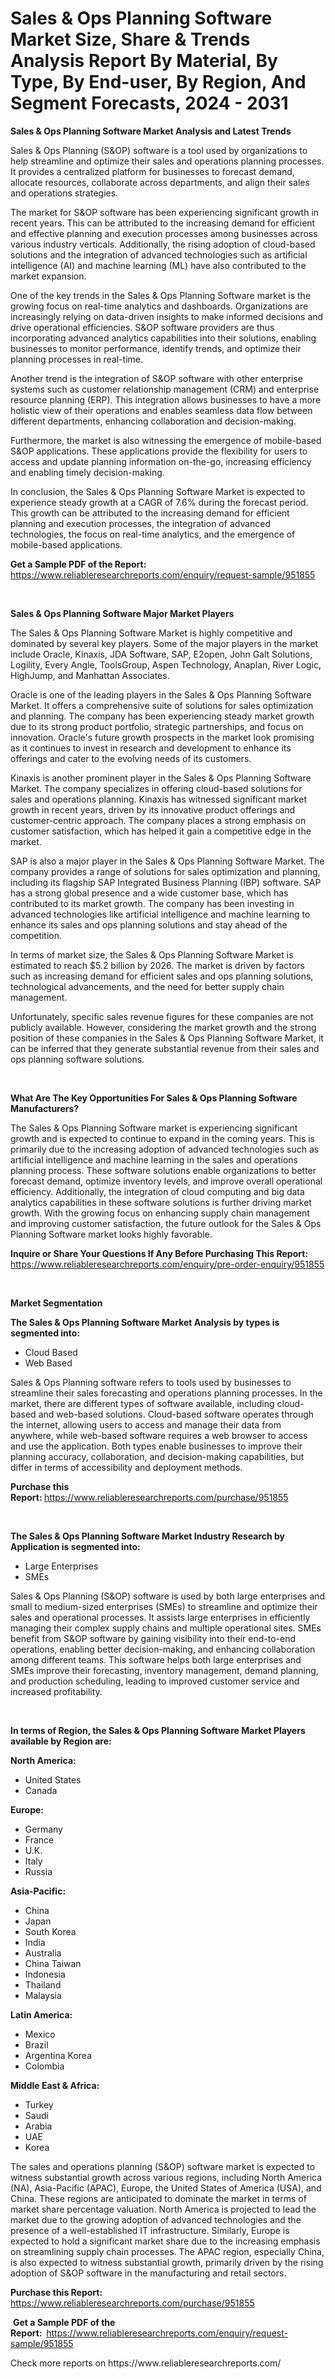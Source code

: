 <p><h1>Sales & Ops Planning Software Market Size, Share & Trends Analysis Report By Material, By Type, By End-user, By Region, And Segment Forecasts, 2024 - 2031</h1></p><p><strong>Sales & Ops Planning Software Market Analysis and Latest Trends</strong></p>
<p><p>Sales & Ops Planning (S&OP) software is a tool used by organizations to help streamline and optimize their sales and operations planning processes. It provides a centralized platform for businesses to forecast demand, allocate resources, collaborate across departments, and align their sales and operations strategies.</p><p>The market for S&OP software has been experiencing significant growth in recent years. This can be attributed to the increasing demand for efficient and effective planning and execution processes among businesses across various industry verticals. Additionally, the rising adoption of cloud-based solutions and the integration of advanced technologies such as artificial intelligence (AI) and machine learning (ML) have also contributed to the market expansion.</p><p>One of the key trends in the Sales & Ops Planning Software market is the growing focus on real-time analytics and dashboards. Organizations are increasingly relying on data-driven insights to make informed decisions and drive operational efficiencies. S&OP software providers are thus incorporating advanced analytics capabilities into their solutions, enabling businesses to monitor performance, identify trends, and optimize their planning processes in real-time.</p><p>Another trend is the integration of S&OP software with other enterprise systems such as customer relationship management (CRM) and enterprise resource planning (ERP). This integration allows businesses to have a more holistic view of their operations and enables seamless data flow between different departments, enhancing collaboration and decision-making.</p><p>Furthermore, the market is also witnessing the emergence of mobile-based S&OP applications. These applications provide the flexibility for users to access and update planning information on-the-go, increasing efficiency and enabling timely decision-making.</p><p>In conclusion, the Sales & Ops Planning Software Market is expected to experience steady growth at a CAGR of 7.6% during the forecast period. This growth can be attributed to the increasing demand for efficient planning and execution processes, the integration of advanced technologies, the focus on real-time analytics, and the emergence of mobile-based applications.</p></p>
<p><strong>Get a Sample PDF of the Report:&nbsp;</strong> <a href="https://www.reliableresearchreports.com/enquiry/request-sample/951855">https://www.reliableresearchreports.com/enquiry/request-sample/951855</a></p>
<p>&nbsp;</p>
<p><strong>Sales & Ops Planning Software Major Market Players</strong></p>
<p><p>The Sales & Ops Planning Software Market is highly competitive and dominated by several key players. Some of the major players in the market include Oracle, Kinaxis, JDA Software, SAP, E2open, John Galt Solutions, Logility, Every Angle, ToolsGroup, Aspen Technology, Anaplan, River Logic, HighJump, and Manhattan Associates.</p><p>Oracle is one of the leading players in the Sales & Ops Planning Software Market. It offers a comprehensive suite of solutions for sales optimization and planning. The company has been experiencing steady market growth due to its strong product portfolio, strategic partnerships, and focus on innovation. Oracle's future growth prospects in the market look promising as it continues to invest in research and development to enhance its offerings and cater to the evolving needs of its customers.</p><p>Kinaxis is another prominent player in the Sales & Ops Planning Software Market. The company specializes in offering cloud-based solutions for sales and operations planning. Kinaxis has witnessed significant market growth in recent years, driven by its innovative product offerings and customer-centric approach. The company places a strong emphasis on customer satisfaction, which has helped it gain a competitive edge in the market.</p><p>SAP is also a major player in the Sales & Ops Planning Software Market. The company provides a range of solutions for sales optimization and planning, including its flagship SAP Integrated Business Planning (IBP) software. SAP has a strong global presence and a wide customer base, which has contributed to its market growth. The company has been investing in advanced technologies like artificial intelligence and machine learning to enhance its sales and ops planning solutions and stay ahead of the competition.</p><p>In terms of market size, the Sales & Ops Planning Software Market is estimated to reach $5.2 billion by 2026. The market is driven by factors such as increasing demand for efficient sales and ops planning solutions, technological advancements, and the need for better supply chain management.</p><p>Unfortunately, specific sales revenue figures for these companies are not publicly available. However, considering the market growth and the strong position of these companies in the Sales & Ops Planning Software Market, it can be inferred that they generate substantial revenue from their sales and ops planning software solutions.</p></p>
<p>&nbsp;</p>
<p><strong>What Are The Key Opportunities For Sales & Ops Planning Software Manufacturers?</strong></p>
<p><p>The Sales & Ops Planning Software market is experiencing significant growth and is expected to continue to expand in the coming years. This is primarily due to the increasing adoption of advanced technologies such as artificial intelligence and machine learning in the sales and operations planning process. These software solutions enable organizations to better forecast demand, optimize inventory levels, and improve overall operational efficiency. Additionally, the integration of cloud computing and big data analytics capabilities in these software solutions is further driving market growth. With the growing focus on enhancing supply chain management and improving customer satisfaction, the future outlook for the Sales & Ops Planning Software market looks highly favorable.</p></p>
<p><strong>Inquire or Share Your Questions If Any Before Purchasing This Report:</strong> <a href="https://www.reliableresearchreports.com/enquiry/pre-order-enquiry/951855">https://www.reliableresearchreports.com/enquiry/pre-order-enquiry/951855</a></p>
<p>&nbsp;</p>
<p><strong>Market Segmentation</strong></p>
<p><strong>The Sales & Ops Planning Software Market Analysis by types is segmented into:</strong></p>
<p><ul><li>Cloud Based</li><li>Web Based</li></ul></p>
<p><p>Sales & Ops Planning software refers to tools used by businesses to streamline their sales forecasting and operations planning processes. In the market, there are different types of software available, including cloud-based and web-based solutions. Cloud-based software operates through the internet, allowing users to access and manage their data from anywhere, while web-based software requires a web browser to access and use the application. Both types enable businesses to improve their planning accuracy, collaboration, and decision-making capabilities, but differ in terms of accessibility and deployment methods.</p></p>
<p><strong>Purchase this Report:&nbsp;</strong><a href="https://www.reliableresearchreports.com/purchase/951855">https://www.reliableresearchreports.com/purchase/951855</a></p>
<p>&nbsp;</p>
<p><strong>The Sales & Ops Planning Software Market Industry Research by Application is segmented into:</strong></p>
<p><ul><li>Large Enterprises</li><li>SMEs</li></ul></p>
<p><p>Sales & Ops Planning (S&OP) software is used by both large enterprises and small to medium-sized enterprises (SMEs) to streamline and optimize their sales and operational processes. It assists large enterprises in efficiently managing their complex supply chains and multiple operational sites. SMEs benefit from S&OP software by gaining visibility into their end-to-end operations, enabling better decision-making, and enhancing collaboration among different teams. This software helps both large enterprises and SMEs improve their forecasting, inventory management, demand planning, and production scheduling, leading to improved customer service and increased profitability.</p></p>
<p>&nbsp;</p>
<p><strong>In terms of Region, the Sales & Ops Planning Software Market Players available by Region are:</strong></p>
<p>
    <p> <strong> North America: </strong>
        <ul>
            <li>United States</li>
            <li>Canada</li>
        </ul>
        </p> 
    <p> <strong> Europe: </strong>
        <ul>
            <li>Germany</li>
            <li>France</li>
            <li>U.K.</li>
            <li>Italy</li>
            <li>Russia</li>
        </ul>
        </p> 
    <p> <strong> Asia-Pacific: </strong>
        <ul>
            <li>China</li>
            <li>Japan</li>
            <li>South Korea</li>
            <li>India</li>
            <li>Australia</li>
            <li>China Taiwan</li>
            <li>Indonesia</li>
            <li>Thailand</li>
            <li>Malaysia</li>
        </ul>
        </p> 
    <p> <strong> Latin America: </strong>
        <ul>
            <li>Mexico</li>
            <li>Brazil</li>
            <li>Argentina Korea</li>
            <li>Colombia</li>
        </ul>
        </p> 
    <p> <strong> Middle East & Africa: </strong>
        <ul>
            <li>Turkey</li>
            <li>Saudi</li>
            <li>Arabia</li>
            <li>UAE</li>
            <li>Korea</li>
        </ul>
    </p>
    </p>
<p><p>The sales and operations planning (S&OP) software market is expected to witness substantial growth across various regions, including North America (NA), Asia-Pacific (APAC), Europe, the United States of America (USA), and China. These regions are anticipated to dominate the market in terms of market share percentage valuation. North America is projected to lead the market due to the growing adoption of advanced technologies and the presence of a well-established IT infrastructure. Similarly, Europe is expected to hold a significant market share due to the increasing emphasis on streamlining supply chain processes. The APAC region, especially China, is also expected to witness substantial growth, primarily driven by the rising adoption of S&OP software in the manufacturing and retail sectors.</p></p>
<p><strong>Purchase this Report: </strong><a href="https://www.reliableresearchreports.com/purchase/951855">https://www.reliableresearchreports.com/purchase/951855</a></p>
<p>&nbsp;<strong>Get a Sample PDF of the Report:&nbsp;&nbsp;</strong><a href="https://www.reliableresearchreports.com/enquiry/request-sample/951855">https://www.reliableresearchreports.com/enquiry/request-sample/951855</a></p>
<p><strong></strong></p>
<p>Check more reports on https://www.reliableresearchreports.com/</p>